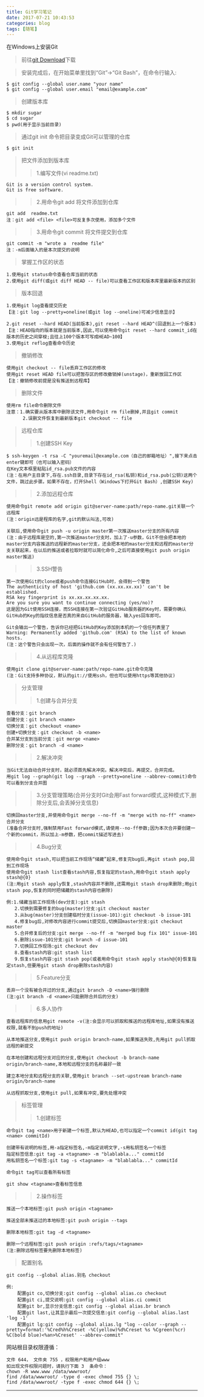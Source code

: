 ```yaml
---
title: Git学习笔记
date: 2017-07-21 10:43:53
categories: blog 
tags: [随笔]
---
```


在Windows上安装Git

>前往[git Download](https://git-for-windows.github.io/)下载
 
>安装完成后，在开始菜单里找到“Git”->“Git Bash”，在命令行输入:
>
    $ git config --global user.name "your name"
    $ git config --global user.email "email@example.com"

<!--more-->
>创建版本库
>
    $ mkdir sugar
    $ cd sugar
    $ pwd(用于显示当前目录)
>通过git init 命令把目录变成Git可以管理的仓库
>
    $ git init

>把文件添加到版本库
>>1.编写文件(vi  readme.txt)
>
    Git is a version control system.
    Git is free software.
>>2.用命令git add <file>将文件添加到仓库
>
    git add  readme.txt
    注：git add <file> <file>可反复多次使用，添加多个文件
>>3.用命令git commit 将文件提交到仓库
>
    git commit -m "wrote a  readme file"
    注：-m后面输入的是本次提交的说明

>掌握工作区的状态
>
    1.使用git status命令查看仓库当前的状态
    2.使用git diff(或git diff HEAD -- file)可以查看工作区和版本库里最新版本的区别

>版本回退
>
    1.使用git log查看提交历史
    【注：git log --pretty=oneline(或git log --oneline)可减少信息显示】
>
    2.git reset --hard HEAD(当前版本),git reset --hard HEAD^(回退到上一个版本)
    【注：HEAD指向的版本就是当前版本,因此,可以使用命令git reset --hard commit_id在版本的历史之间穿梭;且往上100个版本可写成HEAD~100】
    3.使用git reflog查看命令历史

>撤销修改
>
    使用git checkout -- file丢弃工作区的修改
    使用git reset HEAD file可以把暂存区的修改撤销掉(unstage)，重新放回工作区
    【注：撤销修改前提是没有推送到远程库】

>删除文件
>
    使用rm file命令删除文件
    注意：1.确实要从版本库中删除该文件,用命令git rm file删掉,并且git commit
          2.误删文件恢复到最新版本git checkout -- file


>远程仓库
>>1.创建SSH Key
>
    $ ssh-keygen -t rsa -C "youremail@example.com（自己的邮箱地址）",接下来点击enter键即可（也可以输入密码）
    在Key文本框里粘贴id_rsa.pub文件的内容
    (注：在用户主目录下,存在.ssh目录,目录下存在id_rsa(私钥)和id_rsa.pub(公钥)这两个文件，跳过此步骤。如果不存在，打开Shell（Windows下打开Git Bash）,创建SSH Key)
>>2.添加远程仓库
>
    使用命令git remote add origin git@server-name:path/repo-name.git关联一个远程库
    (注：origin远是程库的名字,git的默认叫法,可改)
>
    关联后,使用命令git push -u origin master第一次推送master分支的所有内容
    (注：由于远程库是空的,第一次推送master分支时，加上了-u参数，Git不但会把本地的master分支内容推送的远程新的master分支，还会把本地的master分支和远程的master分支关联起来，在以后的推送或者拉取时就可以简化命令,之后可直接使用git push origin master推送)
>>3.SSH警告
>
    第一次使用Git的clone或者push命令连接GitHub时，会得到一个警告
    The authenticity of host 'github.com (xx.xx.xx.xx)' can't be established.
    RSA key fingerprint is xx.xx.xx.xx.xx.
    Are you sure you want to continue connecting (yes/no)?
    这是因为Git使用SSH连接，而SSH连接在第一次验证GitHub服务器的Key时，需要你确认GitHub的Key的指纹信息是否真的来自GitHub的服务器，输入yes回车即可。
>
    Git会输出一个警告，告诉你已经把GitHub的Key添加到本机的一个信任列表里了
    Warning: Permanently added 'github.com' (RSA) to the list of known hosts.
    (注：这个警告只会出现一次，后面的操作就不会有任何警告了.)
>>4.从远程库克隆
>
    使用git clone git@server-name:path/repo-name.git命令克隆
    (注：Git支持多种协议，默认的git://使用ssh，但也可以使用https等其他协议)



>分支管理
>>1.创建与合并分支
>
    查看分支：git branch
    创建分支：git branch <name>
    切换分支：git checkout <name>
    创建+切换分支：git checkout -b <name>
    合并某分支到当前分支：git merge <name>
    删除分支：git branch -d <name>
    
>>2.解决冲突
>
    当Git无法自动合并分支时，就必须首先解决冲突。解决冲突后，再提交，合并完成。
    用git log --graph(git log --graph --pretty=oneline --abbrev-commit)命令可以看到分支合并图

>>3.分支管理策略(合并分支时Git会用Fast forward模式,这种模式下,删除分支后,会丢掉分支信息)
>
    切换回master分支,并使用命令git merge --no-ff -m "merge with no-ff" <name>合并分支
    (准备合并分支时,强制禁用Fast forward模式,请使用--no-ff参数;因为本次合并要创建一个新的commit，所以加上-m参数，把commit描述写进去)

>>4.Bug分支
>
    使用命令git stash,可以把当前工作现场“储藏”起来,修复完bug后,再git stash pop,回到工作现场
    使用命令git stash list查看stash内容,恢复指定的stash,用命令git stash apply stash@{0}
    (注:用git stash apply恢复,stash内容并不删除,还需用git stash drop来删除;用git stash pop,恢复的同时把储藏的stash内容也删除)
>
    例:1.储藏当前工作现场(dev分支):git stash
       2.切换到需要修复的bug(master)分支:git checkout master
       3.从bug(master)分支创建临时分支(issue-101):git checkout -b issue-101
       4.修复bug后,对修改内容进行commit提交后,切换回master分支:git checkout master
       5.合并修复后的分支:git merge --no-ff -m "merged bug fix 101" issue-101
       6.删除issue-101分支:git branch -d issue-101
       7.切换回工作现场:git checkout dev
       8.查看stash内容:git stash list
       9.恢复stash内容:git stash pop(或者用命令git stash apply stash@{0}恢复指定stash,但要用git stash drop删除stash内容)

>>5.Feature分支
>   
    丢弃一个没有被合并过的分支,通过git branch -D <name>强行删除
    (注:git branch -d <name>只能删除合并后的分支)

>>6.多人协作
>
    查看远程库的信息用git remote -v(注:会显示可以抓取和推送的远程库地址,如果没有推送权限,就看不到push的地址)
>
    从本地推送分支,使用git push origin branch-name,如果推送失败,先用git pull抓取远程的新提交
>
    在本地创建和远程分支对应的分支,使用git checkout -b branch-name origin/branch-name,本地和远程分支的名称最好一致
>
    建立本地分支和远程分支的关联,使用git branch --set-upstream branch-name origin/branch-name
>
    从远程抓取分支,使用git pull,如果有冲突,要先处理冲突
    

>标签管理
>>1.创建标签
>
	命令git tag <name>用于新建一个标签,默认为HEAD,也可以指定一个commit id(git tag <name> commitId)
>
	创建带有说明的标签,用-a指定标签名,-m指定说明文字,-s用私钥签名一个标签
	指定标签信息:git tag -a <tagname> -m "blablabla..." commitId
	用私钥签名一个标签:git tag -s <tagname> -m "blablabla..." commitId
>
	命令git tag可以查看所有标签
>
	git show <tagname>查看标签信息

>>2.操作标签
>
	推送一个本地标签:git push origin <tagname>
>
	推送全部未推送过的本地标签:git push origin --tags
>
	删除本地标签:git tag -d <tagname>
>
	删除一个远程标签:git push origin :refs/tags/<tagname>
	(注:删除远程标签要先删除本地标签)

>配置别名
>
	git config --global alias.别名 checkout
>
	例:
		配置git co,切换分支:git config --global alias.co checkout
		配置git ci,提交说明:git config --global alias.ci commit
		配置git br,显示分支信息:git config --global alias.br branch
		配置git last,让其显示最后一次提交信息:git config --global alias.last 'log -1'
	    配置git lg:git config --global alias.lg "log --color --graph --pretty=format:'%Cred%h%Creset -%C(yellow)%d%Creset %s %Cgreen(%cr) %C(bold blue)<%an>%Creset' --abbrev-commit"


网站根目录权限遵循：
>
    文件 644， 文件夹 755 ，权限用户和用户组www 
    如出现文件权限问题时，请执行下面 3  条命令：
    chown -R www.www /data/wwwroot/
    find /data/wwwroot/ -type d -exec chmod 755 {} \;
    find /data/wwwroot/ -type f -exec chmod 644 {} \;
<!--more-->
---
